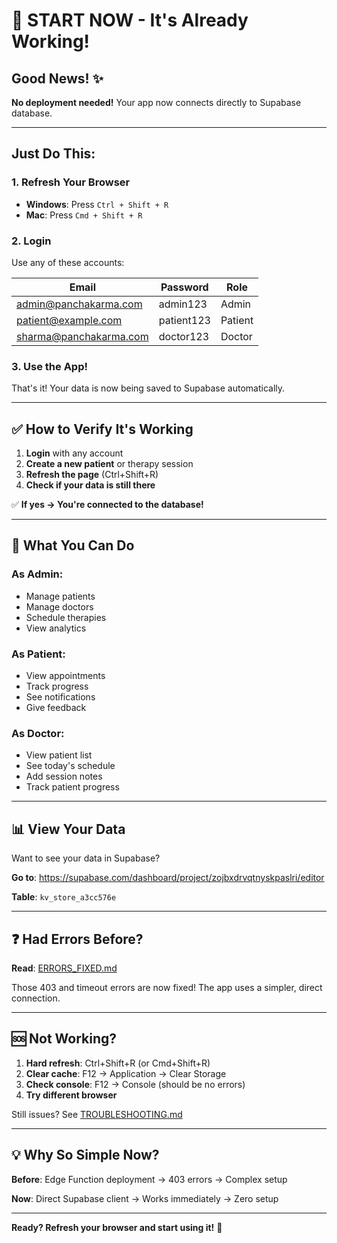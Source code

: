 # 🚀 START NOW - It's Already Working!

## Good News! ✨

**No deployment needed!** Your app now connects directly to Supabase database.

---

## Just Do This:

### 1. Refresh Your Browser

- **Windows**: Press `Ctrl + Shift + R`
- **Mac**: Press `Cmd + Shift + R`

### 2. Login

Use any of these accounts:

| Email | Password | Role |
|-------|----------|------|
| admin@panchakarma.com | admin123 | Admin |
| patient@example.com | patient123 | Patient |
| sharma@panchakarma.com | doctor123 | Doctor |

### 3. Use the App!

That's it! Your data is now being saved to Supabase automatically.

---

## ✅ How to Verify It's Working

1. **Login** with any account
2. **Create a new patient** or therapy session
3. **Refresh the page** (Ctrl+Shift+R)
4. **Check if your data is still there**

✅ **If yes → You're connected to the database!**

---

## 🎯 What You Can Do

### As Admin:
- Manage patients
- Manage doctors
- Schedule therapies
- View analytics

### As Patient:
- View appointments
- Track progress
- See notifications
- Give feedback

### As Doctor:
- View patient list
- See today's schedule
- Add session notes
- Track patient progress

---

## 📊 View Your Data

Want to see your data in Supabase?

**Go to**: https://supabase.com/dashboard/project/zojbxdrvqtnyskpaslri/editor

**Table**: `kv_store_a3cc576e`

---

## ❓ Had Errors Before?

**Read**: [ERRORS_FIXED.md](ERRORS_FIXED.md)

Those 403 and timeout errors are now fixed! The app uses a simpler, direct connection.

---

## 🆘 Not Working?

1. **Hard refresh**: Ctrl+Shift+R (or Cmd+Shift+R)
2. **Clear cache**: F12 → Application → Clear Storage
3. **Check console**: F12 → Console (should be no errors)
4. **Try different browser**

Still issues? See [TROUBLESHOOTING.md](TROUBLESHOOTING.md)

---

## 💡 Why So Simple Now?

**Before**: Edge Function deployment → 403 errors → Complex setup

**Now**: Direct Supabase client → Works immediately → Zero setup

---

**Ready? Refresh your browser and start using it!** 🎊